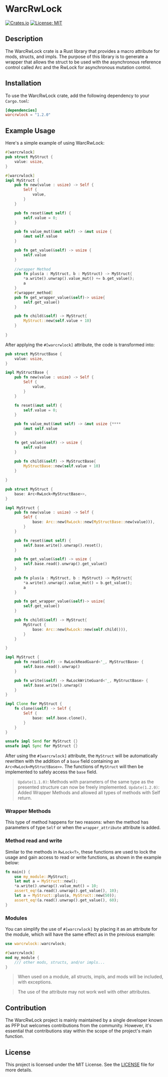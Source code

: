 # WarcRwLock

[![Crates.io](https://img.shields.io/crates/v/warcrwlock.svg)](https://crates.io/crates/warcrwlock)
[![License: MIT](https://img.shields.io/badge/License-MIT-yellow.svg)](https://opensource.org/licenses/MIT)

## Description

The WarcRwLock crate is a Rust library that provides a macro attribute for mods, structs, and impls. The purpose of this library is to generate a wrapper that allows the struct to be used with the asynchronous reference control called Arc and the RwLock for asynchronous mutation control.

## Installation

To use the WarcRwLock crate, add the following dependency to your `Cargo.toml`:

```toml
[dependencies]
warcrwlock = "1.2.0"
```

## Example Usage

Here's a simple example of using WarcRwLock:

```rust
#[warcrwlock]
pub struct MyStruct {
    value: usize,
}

#[warcrwlock]
impl MyStruct {
    pub fn new(value : usize) -> Self {
        Self {
            value,
        }
    }

    pub fn reset(&mut self) {
        self.value = 0;
    }

    pub fn value_mut(&mut self) -> &mut usize {
        &mut self.value
    }

    pub fn get_value(&self) -> usize {
        self.value
    }
    
    //wrapper Method
    pub fn plus(a : MyStruct, b : MyStruct) -> MyStruct{
        *a.write().unwrap().value_mut() += b.get_value();
        a
    }
    #[wrapper_method]
    pub fn get_wrapper_value(&self)-> usize{
        self.get_value()
    }

    pub fn child(&self) -> MyStruct{
        MyStruct::new(self.value + 10)
    }
    
}
```

After applying the `#[warcrwlock]` attribute, the code is transformed into:

```rust
pub struct MyStructBase {
    value: usize,
}

impl MyStructBase {
    pub fn new(value : usize) -> Self {
        Self {
            value,
        }
    }

    fn reset(&mut self) {
        self.value = 0;
    }

    pub fn value_mut(&mut self) -> &mut usize {****
        &mut self.value
    }

    fn get_value(&self) -> usize {
        self.value
    }
    
    pub fn child(&self) -> MyStructBase{
        MyStructBase::new(self.value + 10)
    }

}

pub struct MyStruct {
    base: Arc<RwLock<MyStructBase>>,
}

impl MyStruct {
    pub fn new(value : usize) -> Self {
        Self {
            base: Arc::new(RwLock::new(MyStructBase::new(value))),
        }
    }

    pub fn reset(&mut self) {
        self.base.write().unwrap().reset();
    }

    pub fn get_value(&self) -> usize {
        self.base.read().unwrap().get_value()
    }
    
    pub fn plus(a : MyStruct, b : MyStruct) -> MyStruct{
        *a.write().unwrap().value_mut() = b.get_value();
        a
    }

    pub fn get_wrapper_value(&self)-> usize{
        self.get_value()
    }

    pub fn child(&self) -> MyStruct{
        MyStruct {
            base: Arc::new(RwLock::new(self.child())),
        }
    }    

}

impl MyStruct {
    pub fn read(&self) -> RwLockReadGuard<'_, MyStructBase> {
        self.base.read().unwrap()
    }

    pub fn write(&self) -> RwLockWriteGuard<'_, MyStructBase> {
        self.base.write().unwrap()
    }
}

impl Clone for MyStruct {
    fn clone(&self) -> Self {
        Self {
            base: self.base.clone(),
        }
    }
}

unsafe impl Send for MyStruct {}
unsafe impl Sync for MyStruct {}
```

After using the `#[warcrwlock]` attribute, the `MyStruct` will be automatically rewritten with the addition of a `base` field containing an `Arc<RwLock<MyStructBase>>`. The functions of `MyStruct` will then be implemented to safely access the `base` field.

>`Update(1.1.0)`: Methods with parameters of the same type as the presented structure can now be freely implemented.
>`Update(1.2.0)`: Added Wrapper Methods and allowed all types of methods with Self return.
### Wrapper Methods
This type of method happens for two reasons: when the method has parameters of type ``Self`` or when the ``wrapper_attribute`` attribute is added.

### Method read and write
Similar to the methods in `RwLock<T>`, these functions are used to lock the usage and gain access to read or write functions, as shown in the example below:
```rust
fn main() {
    use my_module::MyStruct;
    let mut a = MyStruct::new();
    *a.write().unwrap().value_mut() = 10;
    assert_eq!(a.read().unwrap().get_value(), 10);
    let a = MyStruct::plus(a, MyStruct::new(50));    
    assert_eq!(a.read().unwrap().get_value(), 60);    
}
```

### Modules
You can simplify the use of `#[warcrwlock]` by placing it as an attribute for the module, which will have the same effect as in the previous example:
```rust
use warcrwlock::warcrwlock;

#[warcrwlock]
mod my_module {
    /// other mods, structs, and/or impls...
}
```

> When used on a module, all structs, impls, and mods will be included, with exceptions.

> The use of the attribute may not work well with other attributes.

## Contribution

The WarcRwLock project is mainly maintained by a single developer known as PFP but welcomes contributions from the community. However, it's essential that contributions stay within the scope of the project's main function.

## License

This project is licensed under the MIT License. See the [LICENSE](LICENSE) file for more details.